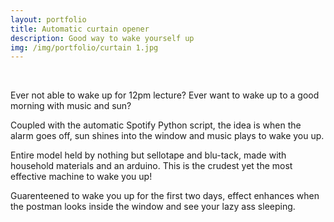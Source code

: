 ```yaml
---
layout: portfolio
title: Automatic curtain opener
description: Good way to wake yourself up
img: /img/portfolio/curtain 1.jpg
---
```


<img class="block img" src="{{ site.baseurl }}/img/portfolio/curtain 1.jpg" alt="" title="curtain opener"/>
<img class="block img" src="{{ site.baseurl }}/img/portfolio/motor.jpg" alt="" title="curtain opener"/>
<img class="block img" src="{{ site.baseurl }}/img/portfolio/curtain 3.jpg" alt="" title="curtain opener"/>

Ever not able to wake up for 12pm lecture? Ever want to wake up to a good morning with music and sun?

Coupled with the automatic Spotify Python script, the idea is when the alarm goes off, sun shines into the window and music plays to wake you up. 

Entire model held by nothing but sellotape and blu-tack, made with household materials and an arduino. This is the crudest yet the most effective machine to wake you up!

Guarenteened to wake you up for the first two days, effect enhances when the postman looks inside the window and see your lazy ass sleeping.
